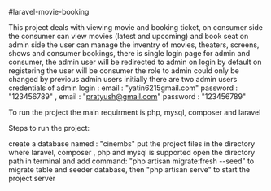 #laravel-movie-booking

This project deals with viewing movie and booking ticket,
on consumer side the consumer can view movies (latest and upcoming) and book seat 
on admin side the user can manage the inventry of movies, theaters, screens, shows and consumer bookings, 
there is single login page for admin and consumer, the admin user will be redirected to admin on login
by default on registering the user will be consumer the role to admin could only be changed by previous admin users
initially there are two admin users
credentials of admin login :
email : "yatin6215gmail.com"  password : "123456789" ,
email : "pratyush@gmail.com"   password : "123456789"





To run the project the main requirment is php, mysql, composer and laravel

Steps to run the project: 

create a database named : "cinembs"
put the project files in the directory where laravel, composer , php and mysql is supported
open the directory path in terminal and add command:
"php artisan migrate:fresh --seed"
to migrate table and seeder database, then
"php artisan serve"
to start the project server
